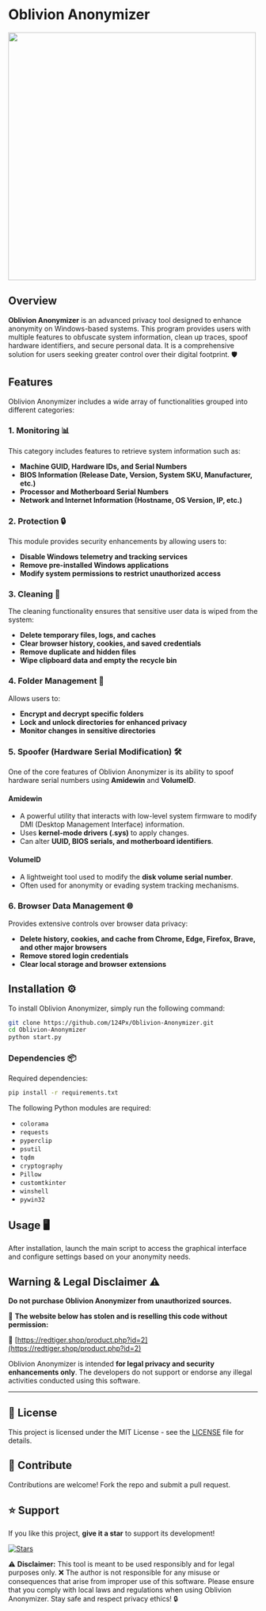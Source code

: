 # Oblivion Anonymizer

<img src="https://cdn.discordapp.com/attachments/1334237294588330044/1339971061134921890/image.png?ex=67b0a8cc&is=67af574c&hm=088ab832f8a2d289d349fb6d6433397e0e0400959fab16136937f896c33416b0&" width="500" />

## Overview
**Oblivion Anonymizer** is an advanced privacy tool designed to enhance anonymity on Windows-based systems. This program provides users with multiple features to obfuscate system information, clean up traces, spoof hardware identifiers, and secure personal data. It is a comprehensive solution for users seeking greater control over their digital footprint. 🛡️

## Features
Oblivion Anonymizer includes a wide array of functionalities grouped into different categories:

### 1. Monitoring 📊
This category includes features to retrieve system information such as:
- **Machine GUID, Hardware IDs, and Serial Numbers**
- **BIOS Information (Release Date, Version, System SKU, Manufacturer, etc.)**
- **Processor and Motherboard Serial Numbers**
- **Network and Internet Information (Hostname, OS Version, IP, etc.)**

### 2. Protection 🔒
This module provides security enhancements by allowing users to:
- **Disable Windows telemetry and tracking services**
- **Remove pre-installed Windows applications**
- **Modify system permissions to restrict unauthorized access**

### 3. Cleaning 🧹
The cleaning functionality ensures that sensitive user data is wiped from the system:
- **Delete temporary files, logs, and caches**
- **Clear browser history, cookies, and saved credentials**
- **Remove duplicate and hidden files**
- **Wipe clipboard data and empty the recycle bin**

### 4. Folder Management 📂
Allows users to:
- **Encrypt and decrypt specific folders**
- **Lock and unlock directories for enhanced privacy**
- **Monitor changes in sensitive directories**

### 5. Spoofer (Hardware Serial Modification) 🛠️
One of the core features of Oblivion Anonymizer is its ability to spoof hardware serial numbers using **Amidewin** and **VolumeID**.

#### **Amidewin**
- A powerful utility that interacts with low-level system firmware to modify DMI (Desktop Management Interface) information.
- Uses **kernel-mode drivers (.sys)** to apply changes.
- Can alter **UUID, BIOS serials, and motherboard identifiers**.

#### **VolumeID**
- A lightweight tool used to modify the **disk volume serial number**.
- Often used for anonymity or evading system tracking mechanisms.

### 6. Browser Data Management 🌐
Provides extensive controls over browser data privacy:
- **Delete history, cookies, and cache from Chrome, Edge, Firefox, Brave, and other major browsers**
- **Remove stored login credentials**
- **Clear local storage and browser extensions**

## Installation ⚙️
To install Oblivion Anonymizer, simply run the following command:
```bash
git clone https://github.com/124Px/Oblivion-Anonymizer.git
cd Oblivion-Anonymizer
python start.py
```

### Dependencies 📦
Required dependencies:
```bash
pip install -r requirements.txt
```

The following Python modules are required:
- `colorama`
- `requests`
- `pyperclip`
- `psutil`
- `tqdm`
- `cryptography`
- `Pillow`
- `customtkinter`
- `winshell`
- `pywin32`

## Usage 🖥️
After installation, launch the main script to access the graphical interface and configure settings based on your anonymity needs.

## Warning & Legal Disclaimer ⚠️
**Do not purchase Oblivion Anonymizer from unauthorized sources.**

🚨 **The website below has stolen and is reselling this code without permission:**

🔗 [https://redtiger.shop/product.php?id=2](https://redtiger.shop/product.php?id=2)

Oblivion Anonymizer is intended **for legal privacy and security enhancements only**. The developers do not support or endorse any illegal activities conducted using this software.

---

## 📜 License
This project is licensed under the MIT License - see the [LICENSE](https://github.com/124Px/Oblivion-anonymizer/blob/main/LICENSE) file for details.

## 🤝 Contribute
Contributions are welcome! Fork the repo and submit a pull request.

## ⭐️ Support
If you like this project, **give it a star** to support its development!

[![Stars](https://img.shields.io/github/stars/124Px/Oblivion-anonymizer.svg?style=social)](https://github.com/124Px/Oblivion-anonymizer)

⚠ **Disclaimer:** This tool is meant to be used responsibly and for legal purposes only. ❌ The author is not responsible for any misuse or consequences that arise from improper use of this software. Please ensure that you comply with local laws and regulations when using Oblivion Anonymizer. Stay safe and respect privacy ethics! 🔒

